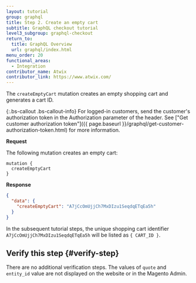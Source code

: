 ```yaml
---
layout: tutorial
group: graphql
title: Step 2. Create an empty cart
subtitle: GraphQL checkout tutorial
level3_subgroup: graphql-checkout
return_to:
  title: GraphQL Overview
  url: graphql/index.html
menu_order: 20
functional_areas:
  - Integration
contributor_name: Atwix
contributor_link: https://www.atwix.com/
---
```


The `createEmptyCart` mutation creates an empty shopping cart and generates a cart ID.

{:.bs-callout .bs-callout-info}
For logged-in customers, send the customer's authorization token in the Authorization parameter of the header. See ["Get customer authorization token"]({{ page.baseurl }}/graphql/get-customer-authorization-token.html) for more information.

**Request**

The following mutation creates an empty cart:

```text
mutation {
  createEmptyCart
}
```

**Response**

```json
{
  "data": {
    "createEmptyCart": "A7jCcOmUjjCh7MxDIzu1SeqdqETqEa5h"
  }
}
```

In the subsequent tutorial steps, the unique shopping cart identifier `A7jCcOmUjjCh7MxDIzu1SeqdqETqEa5h` will be listed as `{ CART_ID }`.

## Verify this step {#verify-step}

There are no additional verification steps. The values of `quote` and `entity_id` value are  not displayed on the website or in the Magento Admin.
